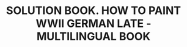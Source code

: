 ---
layout: product
title: "SOLUTION BOOK. HOW TO PAINT WWII GERMAN LATE - MULTILINGUAL BOOK"
price: "1400" 
desc: "Knjiga"
img_path: "/assets/img/A.MIG-6503.webp"
brand: "AMMO"
available: false
special_offer: false
new: false
soon: false
cat: "090000"
subcat: "090100"
subsubcat: "090101"
sifra: "A.MIG-6503"
popular: false
---